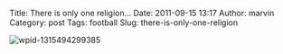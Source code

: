 Title: There is only one religion...
Date: 2011-09-15 13:17
Author: marvin
Category: post
Tags: football
Slug: there-is-only-one-religion

![wpid-1315494299385]({filename}/images/wpid-1315494299385.jpg)

